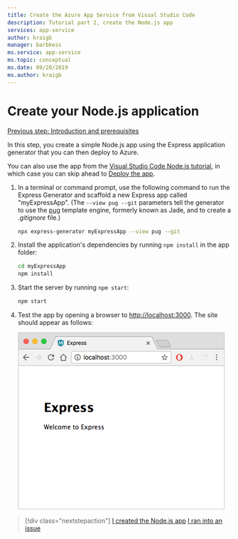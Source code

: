 ```yaml
---
title: Create the Azure App Service from Visual Studio Code
description: Tutorial part 2, create the Node.js app
services: app-service
author: kraigb
manager: barbkess
ms.service: app-service
ms.topic: conceptual
ms.date: 09/20/2019
ms.author: kraigb
---
```


# Create your Node.js application

[Previous step: Introduction and prerequisites](tutorial-vscode-azure-app-service-node-01.md)

In this step, you create a simple Node.js app using the Express application generator that you can then deploy to Azure.

You can also use the app from the [Visual Studio Code Node.js tutorial](https://code.visualstudio.com/docs/nodejs/nodejs-tutorial), in which case you can skip ahead to [Deploy the app](tutorial-vscode-azure-app-service-node-03.md).

1. In a terminal or command prompt, use the following command to run the Express Generator and scaffold a new Express app called "myExpressApp". (The `--view pug --git` parameters tell the generator to use the [pug](https://pugjs.org/api/getting-started.html) template engine, formerly known as Jade, and to create a *.gitignore* file.)

    ```bash
    npx express-generator myExpressApp --view pug -–git
    ```

1. Install the application's dependencies by running `npm install` in the app folder:

    ```bash
    cd myExpressApp
    npm install
    ```

1. Start the server by running `npm start`:

    ```bash
    npm start
    ```

1. Test the app by opening a browser to [http://localhost:3000](http://localhost:3000). The site should appear as follows:

    ![Running Express Application](media/deploy-azure/express.png)

> [!div class="nextstepaction"]
> [I created the  Node.js app](tutorial-vscode-azure-app-service-node-03.md) [I ran into an issue](https://www.research.net/r/PWZWZ52?tutorial=node-deployment-azureappservice&step=create-app)
